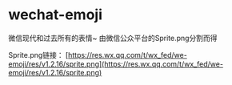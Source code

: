 # wechat-emoji
微信现代和过去所有的表情~ 由微信公众平台的Sprite.png分割而得

Sprite.png链接：
[https://res.wx.qq.com/t/wx_fed/we-emoji/res/v1.2.16/sprite.png](https://res.wx.qq.com/t/wx_fed/we-emoji/res/v1.2.16/sprite.png)
